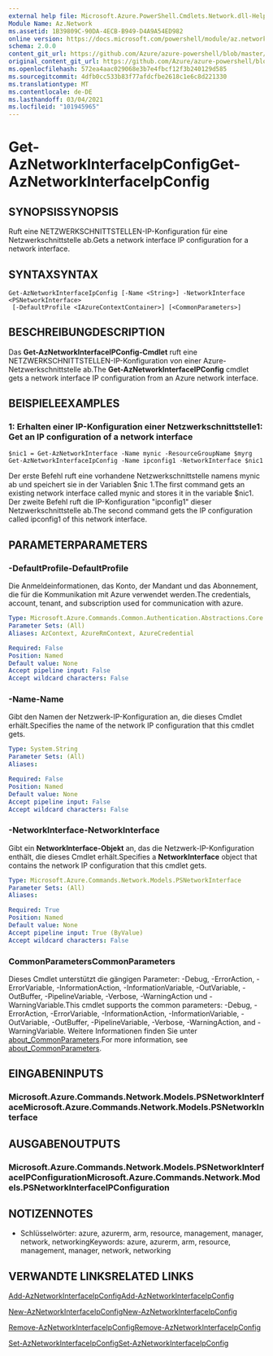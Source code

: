 ```yaml
---
external help file: Microsoft.Azure.PowerShell.Cmdlets.Network.dll-Help.xml
Module Name: Az.Network
ms.assetid: 1B39809C-90DA-4ECB-B949-D4A9A54ED982
online version: https://docs.microsoft.com/powershell/module/az.network/get-aznetworkinterfaceipconfig
schema: 2.0.0
content_git_url: https://github.com/Azure/azure-powershell/blob/master/src/Network/Network/help/Get-AzNetworkInterfaceIpConfig.md
original_content_git_url: https://github.com/Azure/azure-powershell/blob/master/src/Network/Network/help/Get-AzNetworkInterfaceIpConfig.md
ms.openlocfilehash: 572ea4aac029068e3b7e4fbcf12f3b240129d585
ms.sourcegitcommit: 4dfb0cc533b83f77afdcfbe2618c1e6c8d221330
ms.translationtype: MT
ms.contentlocale: de-DE
ms.lasthandoff: 03/04/2021
ms.locfileid: "101945965"
---
```

# <span data-ttu-id="02e8a-101">Get-AzNetworkInterfaceIpConfig</span><span class="sxs-lookup"><span data-stu-id="02e8a-101">Get-AzNetworkInterfaceIpConfig</span></span>

## <span data-ttu-id="02e8a-102">SYNOPSIS</span><span class="sxs-lookup"><span data-stu-id="02e8a-102">SYNOPSIS</span></span>
<span data-ttu-id="02e8a-103">Ruft eine NETZWERKSCHNITTSTELLEN-IP-Konfiguration für eine Netzwerkschnittstelle ab.</span><span class="sxs-lookup"><span data-stu-id="02e8a-103">Gets a network interface IP configuration for a network interface.</span></span>

## <span data-ttu-id="02e8a-104">SYNTAX</span><span class="sxs-lookup"><span data-stu-id="02e8a-104">SYNTAX</span></span>

```
Get-AzNetworkInterfaceIpConfig [-Name <String>] -NetworkInterface <PSNetworkInterface>
 [-DefaultProfile <IAzureContextContainer>] [<CommonParameters>]
```

## <span data-ttu-id="02e8a-105">BESCHREIBUNG</span><span class="sxs-lookup"><span data-stu-id="02e8a-105">DESCRIPTION</span></span>
<span data-ttu-id="02e8a-106">Das **Get-AzNetworkInterfaceIPConfig-Cmdlet** ruft eine NETZWERKSCHNITTSTELLEN-IP-Konfiguration von einer Azure-Netzwerkschnittstelle ab.</span><span class="sxs-lookup"><span data-stu-id="02e8a-106">The **Get-AzNetworkInterfaceIPConfig** cmdlet gets a network interface IP configuration from an Azure network interface.</span></span>

## <span data-ttu-id="02e8a-107">BEISPIELE</span><span class="sxs-lookup"><span data-stu-id="02e8a-107">EXAMPLES</span></span>

### <span data-ttu-id="02e8a-108">1: Erhalten einer IP-Konfiguration einer Netzwerkschnittstelle</span><span class="sxs-lookup"><span data-stu-id="02e8a-108">1: Get an IP configuration of a network interface</span></span>
```
$nic1 = Get-AzNetworkInterface -Name mynic -ResourceGroupName $myrg
Get-AzNetworkInterfaceIpConfig -Name ipconfig1 -NetworkInterface $nic1
```

<span data-ttu-id="02e8a-109">Der erste Befehl ruft eine vorhandene Netzwerkschnittstelle namens mynic ab und speichert sie in der Variablen $nic 1.</span><span class="sxs-lookup"><span data-stu-id="02e8a-109">The first command gets an existing network interface called mynic and stores it in the variable $nic1.</span></span> <span data-ttu-id="02e8a-110">Der zweite Befehl ruft die IP-Konfiguration "ipconfig1" dieser Netzwerkschnittstelle ab.</span><span class="sxs-lookup"><span data-stu-id="02e8a-110">The second command gets the IP configuration called ipconfig1 of this network interface.</span></span>
    

## <span data-ttu-id="02e8a-111">PARAMETER</span><span class="sxs-lookup"><span data-stu-id="02e8a-111">PARAMETERS</span></span>

### <span data-ttu-id="02e8a-112">-DefaultProfile</span><span class="sxs-lookup"><span data-stu-id="02e8a-112">-DefaultProfile</span></span>
<span data-ttu-id="02e8a-113">Die Anmeldeinformationen, das Konto, der Mandant und das Abonnement, die für die Kommunikation mit Azure verwendet werden.</span><span class="sxs-lookup"><span data-stu-id="02e8a-113">The credentials, account, tenant, and subscription used for communication with azure.</span></span>

```yaml
Type: Microsoft.Azure.Commands.Common.Authentication.Abstractions.Core.IAzureContextContainer
Parameter Sets: (All)
Aliases: AzContext, AzureRmContext, AzureCredential

Required: False
Position: Named
Default value: None
Accept pipeline input: False
Accept wildcard characters: False
```

### <span data-ttu-id="02e8a-114">-Name</span><span class="sxs-lookup"><span data-stu-id="02e8a-114">-Name</span></span>
<span data-ttu-id="02e8a-115">Gibt den Namen der Netzwerk-IP-Konfiguration an, die dieses Cmdlet erhält.</span><span class="sxs-lookup"><span data-stu-id="02e8a-115">Specifies the name of the network IP configuration that this cmdlet gets.</span></span>

```yaml
Type: System.String
Parameter Sets: (All)
Aliases:

Required: False
Position: Named
Default value: None
Accept pipeline input: False
Accept wildcard characters: False
```

### <span data-ttu-id="02e8a-116">-NetworkInterface</span><span class="sxs-lookup"><span data-stu-id="02e8a-116">-NetworkInterface</span></span>
<span data-ttu-id="02e8a-117">Gibt ein **NetworkInterface-Objekt** an, das die Netzwerk-IP-Konfiguration enthält, die dieses Cmdlet erhält.</span><span class="sxs-lookup"><span data-stu-id="02e8a-117">Specifies a **NetworkInterface** object that contains the network IP configuration that this cmdlet gets.</span></span>

```yaml
Type: Microsoft.Azure.Commands.Network.Models.PSNetworkInterface
Parameter Sets: (All)
Aliases:

Required: True
Position: Named
Default value: None
Accept pipeline input: True (ByValue)
Accept wildcard characters: False
```

### <span data-ttu-id="02e8a-118">CommonParameters</span><span class="sxs-lookup"><span data-stu-id="02e8a-118">CommonParameters</span></span>
<span data-ttu-id="02e8a-119">Dieses Cmdlet unterstützt die gängigen Parameter: -Debug, -ErrorAction, -ErrorVariable, -InformationAction, -InformationVariable, -OutVariable, -OutBuffer, -PipelineVariable, -Verbose, -WarningAction und -WarningVariable.</span><span class="sxs-lookup"><span data-stu-id="02e8a-119">This cmdlet supports the common parameters: -Debug, -ErrorAction, -ErrorVariable, -InformationAction, -InformationVariable, -OutVariable, -OutBuffer, -PipelineVariable, -Verbose, -WarningAction, and -WarningVariable.</span></span> <span data-ttu-id="02e8a-120">Weitere Informationen finden Sie unter [about_CommonParameters](http://go.microsoft.com/fwlink/?LinkID=113216).</span><span class="sxs-lookup"><span data-stu-id="02e8a-120">For more information, see [about_CommonParameters](http://go.microsoft.com/fwlink/?LinkID=113216).</span></span>

## <span data-ttu-id="02e8a-121">EINGABEN</span><span class="sxs-lookup"><span data-stu-id="02e8a-121">INPUTS</span></span>

### <span data-ttu-id="02e8a-122">Microsoft.Azure.Commands.Network.Models.PSNetworkInterface</span><span class="sxs-lookup"><span data-stu-id="02e8a-122">Microsoft.Azure.Commands.Network.Models.PSNetworkInterface</span></span>

## <span data-ttu-id="02e8a-123">AUSGABEN</span><span class="sxs-lookup"><span data-stu-id="02e8a-123">OUTPUTS</span></span>

### <span data-ttu-id="02e8a-124">Microsoft.Azure.Commands.Network.Models.PSNetworkInterfaceIPConfiguration</span><span class="sxs-lookup"><span data-stu-id="02e8a-124">Microsoft.Azure.Commands.Network.Models.PSNetworkInterfaceIPConfiguration</span></span>

## <span data-ttu-id="02e8a-125">NOTIZEN</span><span class="sxs-lookup"><span data-stu-id="02e8a-125">NOTES</span></span>
* <span data-ttu-id="02e8a-126">Schlüsselwörter: azure, azurerm, arm, resource, management, manager, network, networking</span><span class="sxs-lookup"><span data-stu-id="02e8a-126">Keywords: azure, azurerm, arm, resource, management, manager, network, networking</span></span>

## <span data-ttu-id="02e8a-127">VERWANDTE LINKS</span><span class="sxs-lookup"><span data-stu-id="02e8a-127">RELATED LINKS</span></span>

[<span data-ttu-id="02e8a-128">Add-AzNetworkInterfaceIpConfig</span><span class="sxs-lookup"><span data-stu-id="02e8a-128">Add-AzNetworkInterfaceIpConfig</span></span>](./Add-AzNetworkInterfaceIpConfig.md)

[<span data-ttu-id="02e8a-129">New-AzNetworkInterfaceIpConfig</span><span class="sxs-lookup"><span data-stu-id="02e8a-129">New-AzNetworkInterfaceIpConfig</span></span>](./New-AzNetworkInterfaceIpConfig.md)

[<span data-ttu-id="02e8a-130">Remove-AzNetworkInterfaceIpConfig</span><span class="sxs-lookup"><span data-stu-id="02e8a-130">Remove-AzNetworkInterfaceIpConfig</span></span>](./Remove-AzNetworkInterfaceIpConfig.md)

[<span data-ttu-id="02e8a-131">Set-AzNetworkInterfaceIpConfig</span><span class="sxs-lookup"><span data-stu-id="02e8a-131">Set-AzNetworkInterfaceIpConfig</span></span>](./Set-AzNetworkInterfaceIpConfig.md)


